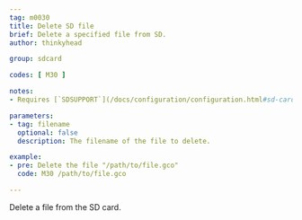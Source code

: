 ```yaml
---
tag: m0030
title: Delete SD file
brief: Delete a specified file from SD.
author: thinkyhead

group: sdcard

codes: [ M30 ]

notes:
- Requires [`SDSUPPORT`](/docs/configuration/configuration.html#sd-card)

parameters:
- tag: filename
  optional: false
  description: The filename of the file to delete.

example:
- pre: Delete the file "/path/to/file.gco"
  code: M30 /path/to/file.gco

---
```


Delete a file from the SD card.
